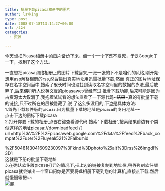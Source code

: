```yaml
---
title: 批量下载picasa相册中的图片
author: lsvking
type: post
date: 2008-07-18T13:14:27+00:00
url: /224
categories:
  - 资源

---
```

今天想把Picasa相册中的图片备份下来，但一个一个下还不累死，于是Google了一下，找到了这个方法。

一直想把picasa网络相册上的图片下载回来,一张一张的下不是咱们的风格,刚开始想用asp解析相册的rss,然后输出真实地址用迅雷批量下载,然而 真正的图片地址保存在名字空间当中,搜索了很长时间也没找到读取名字空间里的数据的办法,最后放弃了,后来偶尔听人说英文版的picasaweb曾经有过 批量下载功能,后来可能是因为占资源太大取消了,我抱着试试看的想法查看了一下源代码~~~结果~~~真的有批量下载的链接,只不过所在的层被隐藏了,说 了这么多没用的,下边是具体方法:   
1.首先下载软件版的picasa,因为批量下载的地址是picasa的专用地址~~   
点击下边的图标下载picasa   
2.打开你要下载的相册,点击右键查看源代码.搜索"下载相册",搜索结果前边有个类似这样的地址picasa://downloadfeed /?url=http%3A%2F%2Fpicasaweb.google.com%2Fdata%2Ffeed%2Fback_compat%2Fuser%2Fluyeah521%2Falbumid

%2F5048183041609230097%3Fkind%3Dphoto%26alt%3Drss%26imgdl%3D1   
这就是下册的批量下载地址   
3.在确认软件版picasa打开的情况下,把上边的链接复制到地址栏,稍等片刻软件版picasa就会弹出一个窗口问你是否要将此相册下载到您的计算机,直接点下载,然后就慢慢等把~~   
![麓][1]

 [1]: http://www.killadm.com/upload/pic/picasa.jpg
